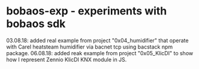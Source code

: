 # bobaos-exp - experiments with bobaos sdk

03.08.18: added real example from project "0x04_humidifier" that operate with Carel heatsteam humidifier via bacnet tcp using bacstack npm package.
06.08.18: added reak example from project "0x05_KlicDI" to show how I represent Zennio KlicDI KNX module in JS.
